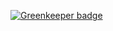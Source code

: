 
[![Greenkeeper badge](https://badges.greenkeeper.io/swipeydoo/swipeydoo.svg)](https://greenkeeper.io/)
